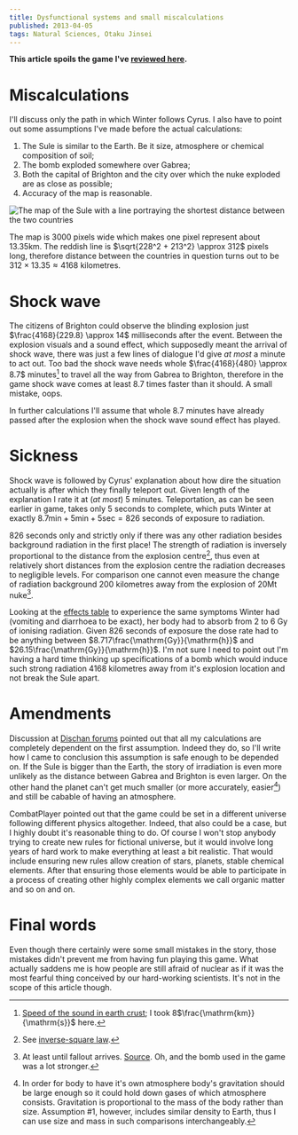 ```yaml
---
title: Dysfunctional systems and small miscalculations
published: 2013-04-05
tags: Natural Sciences, Otaku Jinsei
---
```


**This article spoils the game I've
[reviewed here](/entries/dysfunctional-systems.html).**

# Miscalculations

I'll discuss only the path in which Winter follows Cyrus. I also have to point
out some assumptions I've made before the actual calculations:

1. The Sule is similar to the Earth. Be it size, atmosphere or chemical
   composition of soil;
2. The bomb exploded somewhere over Gabrea;
3. Both the capital of Brighton and the city over which the nuke exploded are
   as close as possible;
4. Accuracy of the map is reasonable.

![The map of the Sule with a line portraying the shortest distance between the
two countries](/images/dysfunctional-systems/sule_gb.jpg)

The map is 3000 pixels wide which makes one pixel represent about 13.35km. The
reddish line is $\sqrt{228^2 + 213^2} \approx 312$ pixels long, therefore
distance between the countries in question turns out to be $312 \times 13.35
\approx 4168$ kilometres.

# Shock wave

The citizens of Brighton could observe the blinding explosion just
$\frac{4168}{229.8} \approx 14$ milliseconds after the event. Between the
explosion visuals and a sound effect, which supposedly meant the arrival of
shock wave, there was just a few lines of dialogue I'd give *at most* a minute to
act out. Too bad the shock wave needs whole $\frac{4168}{480} \approx 8.7$
minutes[^1] to travel all the way from Gabrea to Brighton, therefore in the
game shock wave comes at least 8.7 times faster than it should. A small
mistake, oops.

In further calculations I'll assume that whole 8.7 minutes have already passed
after the explosion when the shock wave sound effect has played.

[speed_of_sound]: http://hypertextbook.com/facts/2001/PamelaSpiegel.shtml

[^1]: [Speed of the sound in earth crust][speed_of_sound]; I took
8$\frac{\mathrm{km}}{\mathrm{s}}$ here.

# Sickness

Shock wave is followed by Cyrus' explanation about how dire the situation
actually is after which  they finally teleport out. Given length of the
explanation I rate it at (*at most*) 5 minutes. Teleportation, as can be seen
earlier in game, takes only 5 seconds to complete, which puts Winter at exactly
$8.7\mathrm{min} + 5\mathrm{min} + 5\mathrm{sec} = 826$ seconds of exposure to
radiation.

826 seconds only and strictly only if there was any other radiation besides
background radiation in the first place! The strength of radiation is inversely
proportional to the distance from the explosion centre[^sqinv], thus even at
relatively short distances from the explosion centre the radiation decreases to
negligible levels. For comparison one cannot even measure the change of
radiation background 200 kilometres away from the explosion of 20Mt nuke[^2].

Looking at the [effects table][effects_table] to experience the same symptoms
Winter had (vomiting and diarrhoea to be exact), her body had to absorb from 2
to 6 Gy of ionising radiation. Given 826 seconds of exposure the dose rate had
to be anything between $8.717\frac{\mathrm{Gy}}{\mathrm{h}}$ and
$26.15\frac{\mathrm{Gy}}{\mathrm{h}}$. I'm not sure I need to point out I'm
having a hard time thinking up specifications of a bomb which would induce such
strong radiation 4168 kilometres away from it's explosion location and not
break the Sule apart.

[^2]: At least until fallout arrives. [Source][nuke]. Oh, and the bomb used in
      the game was a lot stronger.
[^sqinv]: See [inverse-square law][sqinv-law].

[nuke]: http://kitsune.addr.com/Rifts/Rifts-Missiles/nuke.htm
[effects_table]: https://en.wikipedia.org/wiki/Radiation_poisoning#Signs_and_symptoms
[sqinv-law]: https://en.wikipedia.org/wiki/Inverse-square_law

# Amendments

Discussion at [Dischan forums][discussion] pointed out that all my calculations
are completely dependent on the first assumption. Indeed they do, so I'll write
how I came to conclusion this assumption is safe enough to be depended on. If
the Sule is bigger than the Earth, the story of irradiation is even more
unlikely as the distance between Gabrea and Brighton is even larger. On the
other hand the planet can't get much smaller (or more accurately, easier[^3])
and still be cabable of having an atmosphere.

CombatPlayer pointed out that the game could be set in a different universe
following different physics altogether. Indeed, that also could be a case, but
I highly doubt it's reasonable thing to do. Of course I won't stop anybody
trying to create new rules for fictional universe, but it would involve long
years of hard work to make everything at least a bit realistic. That would
include ensuring new rules allow creation of stars, planets, stable chemical
elements.  After that ensuring those elements would be able to participate in a
process of creating other highly complex elements we call organic matter and so
on and on.

[discussion]: http://dischan.org/forum/viewforum.php?c=1&f=12&t=1746

[^3]: In order for body to have it's own atmosphere body's gravitation should
be large enough so it could hold down gases of which atmosphere consists.
Gravitation is proportional to the mass of the body rather than size.
Assumption #1, however, includes similar density to Earth, thus I can use size
and mass in such comparisons interchangeably.

# Final words

Even though there certainly were some small mistakes in the story, those
mistakes didn't prevent me from having fun playing this game. What actually
saddens me is how people are still afraid of nuclear as if it was the most
fearful thing conceived by our hard-working scientists. It's not in the scope of
this article though.
